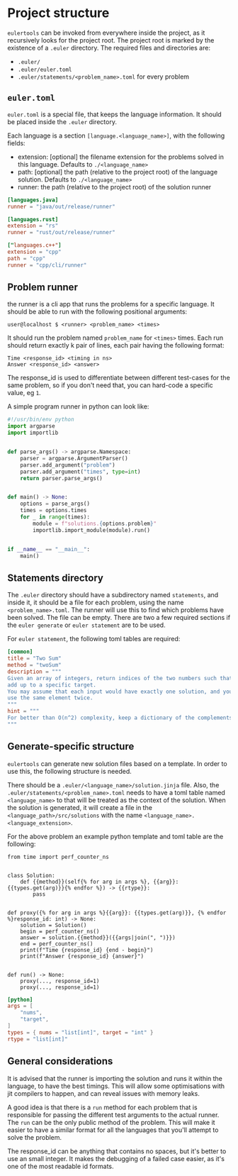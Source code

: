 # Project structure

`eulertools` can be invoked from everywhere inside the project, as it
recursively looks for the project root. The project root is marked by
the existence of a `.euler` directory. The required files and directories are:

* `.euler/`
* `.euler/euler.toml`
* `.euler/statements/<problem_name>.toml` for every problem

## `euler.toml`

`euler.toml` is a special file, that keeps the language information. It should be placed
inside the `.euler` directory.

Each language is a section `[language.<language_name>]`, with the
following fields:

* extension: \[optional\] the filename extension for the problems solved
  in this language. Defaults to `./<language_name>`
* path: \[optional\] the path (relative to the project root)
  of the language solution. Defaults to `./<language_name>`
* runner: the path (relative to the project root) of the solution runner

``` toml linenums="1" title="euler.toml"
[languages.java]
runner = "java/out/release/runner"

[languages.rust]
extension = "rs"
runner = "rust/out/release/runner"

["languages.c++"]
extension = "cpp"
path = "cpp"
runner = "cpp/cli/runner"
```

## Problem runner

the runner is a cli app that runs the problems for a specific language. It should be able to run with the
following positional arguments:

``` console
user@localhost $ <runner> <problem_name> <times>
```

It should run the problem named `problem_name` for `<times>` times. Each run should return exactly
k pair of lines, each pair having the following format:

``` console linenums="1"
Time <response_id> <timing in ns>
Answer <response_id> <answer>
```

The response_id is used to differentiate between different test-cases for the same problem, so if you don't need that,
you can hard-code a specific value, eg `1`.

A simple program runner in python can look like:

``` py linenums="1" title="Python runner"
#!/usr/bin/env python
import argparse
import importlib


def parse_args() -> argparse.Namespace:
    parser = argparse.ArgumentParser()
    parser.add_argument("problem")
    parser.add_argument("times", type=int)
    return parser.parse_args()


def main() -> None:
    options = parse_args()
    times = options.times
    for _ in range(times):
        module = f"solutions.{options.problem}"
        importlib.import_module(module).run()


if __name__ == "__main__":
    main()
```

## Statements directory

The `.euler` directory should have a subdirectory named `statements`, and inside it, it should be a file
for each problem, using the name `<problem_name>.toml`. The runner will use this to find which problems
have been solved. The file can be empty. There are two a few required sections if the `euler generate` or
`euler statement` are to be used.

For `euler statement`, the following toml tables are required:

``` toml title="p0001.toml"
[common]
title = "Two Sum"
method = "twoSum"
description = """
Given an array of integers, return indices of the two numbers such that they
add up to a specific target.
You may assume that each input would have exactly one solution, and you may not
use the same element twice.
"""
hint = """
For better than O(n^2) complexity, keep a dictionary of the complements.
"""
```

## Generate-specific structure

`eulertools` can generate new solution files based on a template. In order to use this, the following structure is
needed.

There should be a `.euler/<language_name>/solution.jinja` file. Also, the `.euler/statements/<problem_name>.toml`
needs to have a toml table named `<language_name>` to that will be treated as the context of the solution. When the solution
is generated, it will create a file in the `<language_path>/src/solutions` with the name `<language_name>.<language_extension>`.

For the above problem an example python template and toml table are the following:

``` jinja title="solution.jinja"
from time import perf_counter_ns


class Solution:
    def {{method}}(self{% for arg in args %}, {{arg}}: {{types.get(arg)}}{% endfor %}) -> {{rtype}}:
        pass


def proxy({% for arg in args %}{{arg}}: {{types.get(arg)}}, {% endfor %}response_id: int) -> None:
    solution = Solution()
    begin = perf_counter_ns()
    answer = solution.{{method}}({{args|join(", ")}})
    end = perf_counter_ns()
    print(f"Time {response_id} {end - begin}")
    print(f"Answer {response_id} {answer}")


def run() -> None:
    proxy(..., response_id=1)
    proxy(..., response_id=1)
```

``` toml title="p0001.toml"
[python]
args = [
    "nums",
    "target",
]
types = { nums = "list[int]", target = "int" }
rtype = "list[int]"
```


## General considerations

It is advised that the runner is importing the solution and runs it within the language, to
have the best timings. This will allow some optimisations with jit compilers to happen, and can
reveal issues with memory leaks.

A good idea is that there is a `run` method for each problem that is responsible for passing
the different test arguments to the actual runner. The `run` can be the only public method of the
problem. This will make it easier to have a similar format for all the languages that you'll attempt
to solve the problem.

The response_id can be anything that contains no spaces, but it's better to use an small integer.
It makes the debugging of a failed case easier, as it's one of the most readable id formats.
